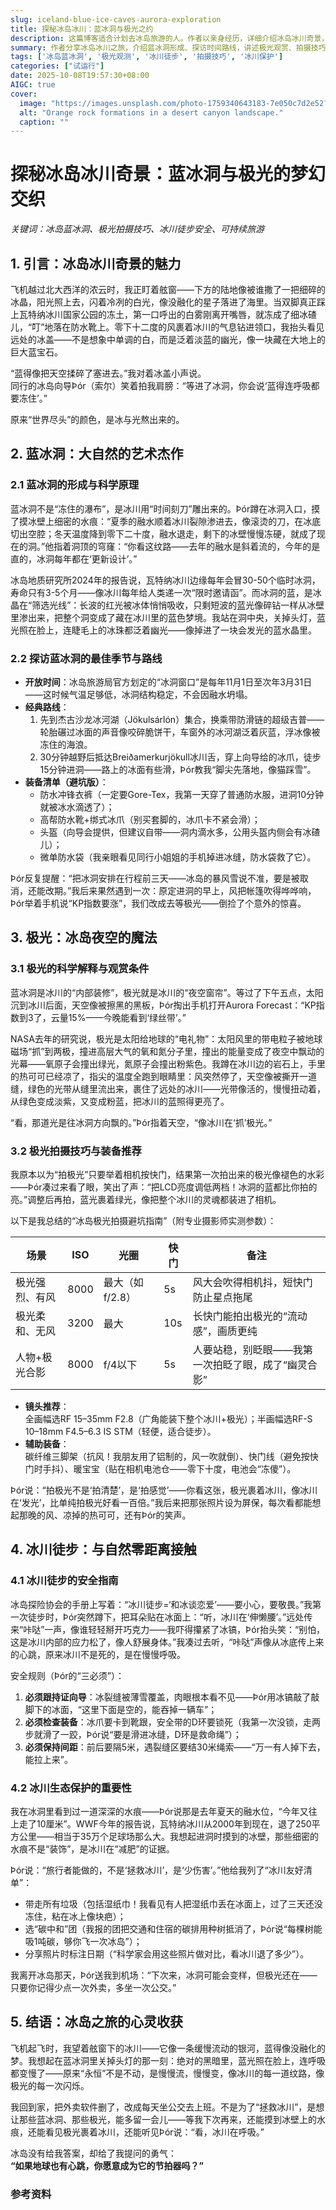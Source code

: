 ```yaml
---
slug: iceland-blue-ice-caves-aurora-exploration
title: 探秘冰岛冰川：蓝冰洞与极光之约
description: 这篇博客适合计划去冰岛旅游的人。作者以亲身经历，详细介绍冰岛冰川奇景，包括蓝冰洞、极光等。不仅有科学知识讲解，还有实用的观赏、拍摄、徒步指南及生态保护建议，能帮助读者深入了解冰岛冰川并开启美好旅程。
summary: 作者分享冰岛冰川之旅，介绍蓝冰洞形成、探访时间路线，讲述极光观赏、拍摄技巧，提及冰川徒步安全与生态保护重要性，最后表达为保护美景改变生活方式的决心。
tags: ['冰岛蓝冰洞', '极光观测', '冰川徒步', '拍摄技巧', '冰川保护']
categories: ["试运行"]
date: 2025-10-08T19:57:30+08:00
AIGC: true
cover:
  image: "https://images.unsplash.com/photo-1759340643183-7e050c7d2e52?crop=entropy&cs=tinysrgb&fit=max&fm=jpg&ixid=M3w4MTEzODh8MHwxfHJhbmRvbXx8fHx8fHx8fDE3NTk5MjQ0MDd8&ixlib=rb-4.1.0&q=80&w=1080"
  alt: "Orange rock formations in a desert canyon landscape."
  caption: ""
---
```

# 探秘冰岛冰川奇景：蓝冰洞与极光的梦幻交织  
*关键词：冰岛蓝冰洞、极光拍摄技巧、冰川徒步安全、可持续旅游*  


## 1. 引言：冰岛冰川奇景的魅力  
飞机越过北大西洋的浓云时，我正盯着舷窗——下方的陆地像被谁撒了一把细碎的冰晶，阳光照上去，闪着冷冽的白光，像没融化的星子落进了海里。当双脚真正踩上瓦特纳冰川国家公园的冻土，第一口呼出的白雾刚离开嘴唇，就冻成了细冰碴儿，“叮”地落在防水靴上。零下十二度的风裹着冰川的气息钻进领口，我抬头看见远处的冰盖——不是想象中单调的白，而是泛着淡蓝的幽光，像一块藏在大地上的巨大蓝宝石。  

“蓝得像把天空揉碎了塞进去。”我对着冰盖小声说。  
同行的冰岛向导Þór（索尔）笑着拍我肩膀：“等进了冰洞，你会说‘蓝得连呼吸都要冻住’。”  

原来“世界尽头”的颜色，是冰与光熬出来的。  


## 2. 蓝冰洞：大自然的艺术杰作  

### 2.1 蓝冰洞的形成与科学原理  
蓝冰洞不是“冻住的瀑布”，是冰川用“时间刻刀”雕出来的。Þór蹲在冰洞入口，摸了摸冰壁上细密的水痕：“夏季的融水顺着冰川裂隙渗进去，像滚烫的刀，在冰底切出空腔；冬天温度降到零下二十度，融水退走，剩下的冰壁慢慢冻硬，就成了现在的洞。”他指着洞顶的穹窿：“你看这纹路——去年的融水是斜着流的，今年的是直的，冰洞每年都在‘更新设计’。”  

冰岛地质研究所2024年的报告说，瓦特纳冰川边缘每年会冒30-50个临时冰洞，寿命只有3-5个月——像冰川每年给人类递一次“限时邀请函”。而冰洞的蓝，是冰晶在“筛选光线”：长波的红光被冰体悄悄吸收，只剩短波的蓝光像碎钻一样从冰壁里渗出来，把整个洞变成了藏在冰川里的蓝色梦境。我站在洞中央，关掉头灯，蓝光照在脸上，连睫毛上的冰珠都泛着幽光——像掉进了一块会发光的蓝水晶里。  


### 2.2 探访蓝冰洞的最佳季节与路线  
- **开放时间**：冰岛旅游局官方划定的“冰洞窗口”是每年11月1日至次年3月31日——这时候气温足够低，冰洞结构稳定，不会因融水坍塌。  
- **经典路线**：  
  1. 先到杰古沙龙冰河湖（Jökulsárlón）集合，换乘带防滑链的超级吉普——轮胎碾过冰面的声音像咬碎脆饼干，车窗外的冰河湖泛着灰蓝，浮冰像被冻住的海浪。  
  2. 30分钟越野后抵达Breiðamerkurjökull冰川舌，穿上向导给的冰爪，徒步15分钟进洞——路上的冰面有些滑，Þór教我“脚尖先落地，像猫踩雪”。  
- **装备清单（避坑版）**：  
  - 防水冲锋衣裤（一定要Gore-Tex，我第一天穿了普通防水服，进洞10分钟就被冰水滴透了）；  
  - 高帮防水靴+绑式冰爪（别买套脚的，冰爪卡不紧会滑）；  
  - 头盔（向导会提供，但建议自带——洞内滴水多，公用头盔内侧会有冰碴儿）；  
  - 微单防水袋（我亲眼看见同行小姐姐的手机掉进冰缝，防水袋救了它）。  

Þór反复提醒：“把冰洞安排在行程前三天——冰岛的暴风雪说不准，要是被取消，还能改期。”我后来果然遇到一次：原定进洞的早上，风把帐篷吹得哗哗响，Þór举着手机说“KP指数要涨”，我们改成去等极光——倒捡了个意外的惊喜。  


## 3. 极光：冰岛夜空的魔法  

### 3.1 极光的科学解释与观赏条件  
蓝冰洞是冰川的“内部装修”，极光就是冰川的“夜空窗帘”。等过了下午五点，太阳沉到冰川后面，天空像被擦黑的黑板，Þór掏出手机打开Aurora Forecast：“KP指数到3了，云量15%——今晚能看到‘绿丝带’。”  

NASA去年的研究说，极光是太阳给地球的“电礼物”：太阳风里的带电粒子被地球磁场“抓”到两极，撞进高层大气的氧和氮分子里，撞出的能量变成了夜空中飘动的光幕——氧原子会撞出绿光，氮原子会撞出粉紫色。我蹲在冰川边的岩石上，手里的热可可已经凉了，指尖的温度全跑到眼睛里：风突然停了，天空像被撕开一道缝，绿色的光带从缝里流出来，裹住了远处的冰川——光带像活的，慢慢扭动着，从绿色变成淡紫，又变成粉蓝，把冰川的蓝照得更亮了。  

“看，那道光是往冰洞方向飘的。”Þór指着天空，“像冰川在‘抓’极光。”  


### 3.2 极光拍摄技巧与装备推荐  
我原本以为“拍极光”只要举着相机按快门，结果第一次拍出来的极光像褪色的水彩——Þór凑过来看了眼，笑出了声：“把LCD亮度调低两档！冰洞的蓝都比你拍的亮。”调整后再拍，蓝光裹着绿光，像把整个冰川的灵魂都装进了相机。  

以下是我总结的“冰岛极光拍摄避坑指南”（附专业摄影师实测参数）：  

| 场景                | ISO   | 光圈   | 快门 | 备注                                  |
|---------------------|-------|--------|------|---------------------------------------|
| 极光强烈、有风      | 8000  | 最大（如f/2.8） | 5s   | 风大会吹得相机抖，短快门防止星点拖尾  |
| 极光柔和、无风      | 3200  | 最大   | 10s  | 长快门能拍出极光的“流动感”，画质更纯  |
| 人物+极光合影       | 8000  | f/4以下 | 5s   | 人要站稳，别眨眼——我第一次拍眨了眼，成了“幽灵合影” |  

- **镜头推荐**：  
  全画幅选RF 15–35mm F2.8（广角能装下整个冰川+极光）；半画幅选RF-S 10–18mm F4.5–6.3 IS STM（轻便，适合徒步）。  
- **辅助装备**：  
  碳纤维三脚架（抗风！我朋友用了铝制的，风一吹就倒）、快门线（避免按快门时手抖）、暖宝宝（贴在相机电池仓——零下十度，电池会“冻傻”）。  

Þór说：“拍极光不是‘拍清楚’，是‘拍感觉’——你看这张，极光裹着冰川，像冰川在‘发光’，比单纯拍极光好看一百倍。”我后来把那张照片设为屏保，每次看都能想起那晚的风、凉掉的热可可，还有Þór的笑声。  


## 4. 冰川徒步：与自然零距离接触  

### 4.1 冰川徒步的安全指南  
冰岛探险协会的手册上写着：“冰川徒步=‘和冰谈恋爱’——要小心，要敬畏。”我第一次徒步时，Þór突然蹲下，把耳朵贴在冰面上：“听，冰川在‘伸懒腰’。”远处传来“咔哒”一声，像谁轻轻掰开巧克力——我吓得攥紧了冰镐，Þór抬头笑：“别怕，这是冰川内部的应力松了，像人舒展身体。”我凑过去听，“咔哒”声像从冰底传上来的心跳，原来冰川不是死的，是在慢慢呼吸。  

安全规则（Þór的“三必须”）：  
1. **必须跟持证向导**：冰裂缝被薄雪覆盖，肉眼根本看不见——Þór用冰镐敲了敲脚下的冰面，“这里下面是空的，能吞掉一辆车”；  
2. **必须检查装备**：冰爪要卡到靴跟，安全带的D环要锁死（我第一次没锁，走两步就滑了一跤，Þór说“要是滑进冰缝，D环是救命绳”）；  
3. **必须保持间距**：前后要隔5米，遇裂缝区要结30米绳索——“万一有人掉下去，能拉上来”。  


### 4.2 冰川生态保护的重要性  
我在冰洞里看到过一道深深的水痕——Þór说那是去年夏天的融水位，“今年又往上走了10厘米”。WWF今年的报告说，瓦特纳冰川从2000年到现在，退了250平方公里——相当于35万个足球场那么大。我想起进洞时摸到的冰壁，那些细密的水痕不是“装饰”，是冰川在“减肥”的证据。  

Þór说：“旅行者能做的，不是‘拯救冰川’，是‘少伤害’。”他给我列了“冰川友好清单”：  
- 带走所有垃圾（包括湿纸巾！我看见有人把湿纸巾丢在冰面上，过了三天还没冻住，粘在冰上像块疤）；  
- 选“碳中和”团（我报的团把交通和住宿的碳排用种树抵消了，Þór说“每棵树能吸1吨碳，够你飞一次冰岛”）；  
- 分享照片时标注日期（“科学家会用这些照片做对比，看冰川退了多少”）。  

我离开冰岛那天，Þór送我到机场：“下次来，冰洞可能会变样，但极光还在——只要你记得少点一次外卖，多坐一次公交。”  


## 5. 结语：冰岛之旅的心灵收获  
飞机起飞时，我望着舷窗下的冰川——它像一条缓慢流动的银河，蓝得像没融化的梦。我想起在蓝冰洞里关掉头灯的那一刻：绝对的黑暗里，蓝光照在脸上，连呼吸都变慢了——原来“永恒”不是不动，是慢慢流，慢慢变，像冰川的每一道纹路，像极光的每一次闪烁。  

我回到家，把外卖软件删了，改成每天坐公交去上班。不是为了“拯救冰川”，是想让那些蓝冰洞、那些极光，能多留一会儿——等我下次再来，还能摸到冰壁上的水痕，还能看见极光裹着冰川，还能听见Þór说：“看，冰川在呼吸。”  

冰岛没有给我答案，却给了我提问的勇气：  
**“如果地球也有心跳，你愿意成为它的节拍器吗？”**  


### 参考资料  
[^1]: 冰岛地质研究所《瓦特纳冰川蓝冰洞年度报告2024》  
[^2]: 冰岛旅游局官网《Blue Ice Cave Access Rules 2024–2025》  
[^3]: NASA《Aurora Research Update》（2024-10）  
[^4]: 摄影师张垚《佳能RF镜头冰岛实战测评》（2024-09-18）  
[^5]: WWF《Iceland Glacier Retreat Monitoring Report 2024》
    